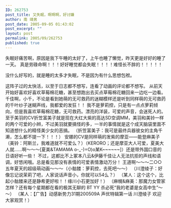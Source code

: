 ```yaml
---
ID: 262753
post_title: 又失眠，啊啊啊，好讨嫌
author: 南 靖男
post_date: 2005-09-05 01:43:02
post_excerpt: ""
layout: post
permalink: 2005/09/262753
published: true
---
```

失眠好痛苦啊，原因是我下午睡的太好了，上午也睡了懒觉，昨天更是好好的睡了一天。
真是劳碌命啊！！！好好睡觉都会失眠！！！！难怪长不胖的！！！！！
<!--more-->没什么好写的，就是睡的太多才失眠，不是因为有什么思想包袱。
这阵子过的太快活，以至于日志都不想写，连看了动画的评论都不想写。
从前天开始好喜欢好喜欢草莓棉花糖，甚至想跑出去买点草莓棉花糖回来一边吃一边看。
千佳啊，小千，不论是看到她萌的无可救药的迷糊模样还是听到同样萌的无可救药的千叶纱子迷糊声线，我都爱的发狂！！
我不是萝莉控，只是有一点点萝莉倾向，但是我喜欢草莓棉花糖，无可救药。漂亮的洋装，可爱的声音，会迷死人的。
至于美羽的CV折笠富美子就是现在大红大紫的高达SD空调MM，美羽和美铃一样的两个可爱的小辫，不过美羽就要搞怪的多，一半的事情就是这个成天脑袋里面不知道想什么的精怪美少女的恶搞。
（折笠富美子：我可是最终兵器彼女的主角千濑，怎么都不提一下！！！）
安娜的CV是同样萌的发紫的摩亚——能登麻美子（美铃：阿斯兰，我难道就不可爱么？）（KERORO；还是摩亚大人可爱，夏美大人就……啊～～～[夏美&amp;TAMAMA o-_-)=O)o某K~~~~~~]）还是带外国口音的日语好听一些！
不过，这都比不上冢本八云&amp;伊藤千佳让人无法抗拒的声线和语调，好悠闲哦。总是看见那没有表情的可爱表情激动万分！
王道啊～～～二○○五年夏天的超级萌动画～～～（小骷髅：萝莉控，去死吧～～）
（川澄绫子：好像忘记说茉莉了吧，人家说话声音小，你就可以54么？）
（某人：这个这个，比起小骷髅来还是静希更好啦！！缘川小石更加好！）
（麻幌&amp;麻美：那魔力女管家怎样？还有每个星期都在看的极其无聊的 BT YY 杀必死“我的老婆是女高中生”～～）
（某人：【广告】动感新势力31期200509A 声优特辑第一话 川澄绫子 欢迎大家观赏！）